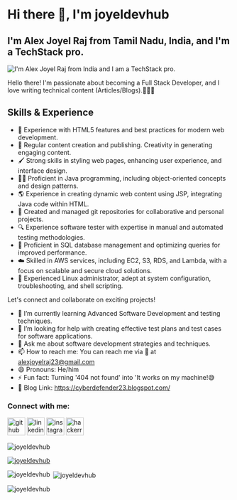# Hi there 👋, I'm joyeldevhub
## I'm Alex Joyel Raj from Tamil Nadu, India, and I'm a TechStack pro.
![I'm Alex Joyel Raj from India and I am a TechStack pro.](https://visme.co/blog/wp-content/uploads/2020/03/animation-software-header-wide.gif)

Hello there! I'm passionate about becoming a Full Stack Developer, and I love writing technical content (Articles/Blogs).🌟🔗🌟

## Skills & Experience
* 🤠 Experience with HTML5 features and best practices for modern web development.
* 📝 Regular content creation and publishing. Creativity in generating engaging content.
* 🖌  Strong skills in styling web pages, enhancing user experience, and interface design.
* 👩‍💻 Proficient in Java programming, including object-oriented concepts and design patterns.
* 🌎 Experience in creating dynamic web content using JSP, integrating Java code within HTML.
* 🚛 Created and managed git repositories for collaborative and personal projects.
* 🔍 Experience software tester with expertise in manual and automated testing methodologies.
* 💾 Proficient in SQL database management and optimizing queries for improved performance.
* ☁️ Skilled in AWS services, including EC2, S3, RDS, and Lambda, with a focus on scalable and secure cloud solutions.
* 🐧 Experienced Linux administrator, adept at system configuration, troubleshooting, and shell scripting.  

Let's connect and collaborate on exciting projects!

- 🌱 I’m currently learning Advanced Software Development and testing techniques. 
- 🤔 I’m looking for help with creating effective test plans and test cases for software applications. 
- 💬 Ask me about software development strategies and techniques. 
- 📫 How to reach me: You can reach me via 📧 at alexjoyelraj23@gmail.com 
- 😄 Pronouns: He/him 
- ⚡ Fun fact: Turning '404 not found' into 'It works on my machine!😅
- 📝 Blog Link: https://cyberdefender23.blogspot.com/


<h3 align="left">Connect with me:</h3>
<p align="left">
</p>

[<img src='https://cdn.jsdelivr.net/npm/simple-icons@3.0.1/icons/github.svg' alt='github' height='40'>](https://github.com/joyeldevhub)  [<img src='https://cdn.jsdelivr.net/npm/simple-icons@3.0.1/icons/linkedin.svg' alt='linkedin' height='40'>](https://www.linkedin.com/in/alex-joyel-raj-iruthayarj/)  [<img src='https://cdn.jsdelivr.net/npm/simple-icons@3.0.1/icons/instagram.svg' alt='instagram' height='40'>](https://www.instagram.com/bookiebitzz/) [<img src='https://cdn.jsdelivr.net/npm/simple-icons@3.0.1/icons/hackerrank.svg' alt='hackerrank' height='40'>](https://www.hackerrank.com/codejoyel?hr_r=1)   

<p align="left"> <img src="https://komarev.com/ghpvc/?username=joyeldevhub&label=Profile%20views&color=0e75b6&style=flat" alt="joyeldevhub" /> </p>

<p align="left"> <a href="https://github.com/ryo-ma/github-profile-trophy"><img src="https://github-profile-trophy.vercel.app/?username=joyeldevhub" alt="joyeldevhub" /></a> </p>

<p><img align="left" src="https://github-readme-stats.vercel.app/api/top-langs?username=joyeldevhub&show_icons=true&locale=en&layout=compact" alt="joyeldevhub" /></p>

<p>&nbsp;<img align="center" src="https://github-readme-stats.vercel.app/api?username=joyeldevhub&show_icons=true&locale=en" alt="joyeldevhub" /></p>

<p><img align="center" src="https://github-readme-streak-stats.herokuapp.com/?user=joyeldevhub&" alt="joyeldevhub" /></p>



























